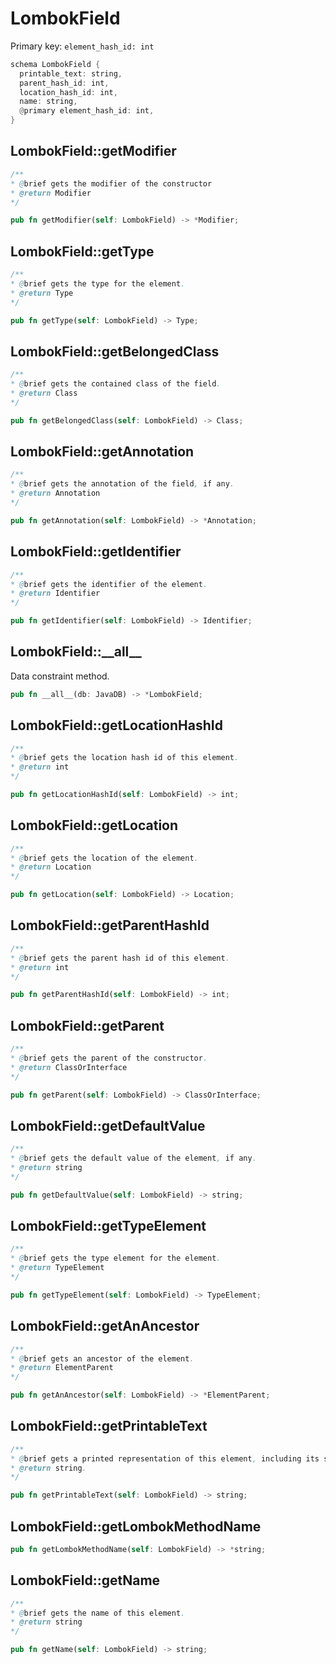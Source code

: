 # LombokField

Primary key: `element_hash_id: int`

```rust
schema LombokField {
  printable_text: string,
  parent_hash_id: int,
  location_hash_id: int,
  name: string,
  @primary element_hash_id: int,
}
```
## LombokField::getModifier

```java
/**
* @brief gets the modifier of the constructor
* @return Modifier 
*/
```
```rust
pub fn getModifier(self: LombokField) -> *Modifier;
```
## LombokField::getType

```java
/**
* @brief gets the type for the element.
* @return Type
*/
```
```rust
pub fn getType(self: LombokField) -> Type;
```
## LombokField::getBelongedClass

```java
/**
* @brief gets the contained class of the field.
* @return Class 
*/
```
```rust
pub fn getBelongedClass(self: LombokField) -> Class;
```
## LombokField::getAnnotation

```java
/**
* @brief gets the annotation of the field, if any.
* @return Annotation 
*/
```
```rust
pub fn getAnnotation(self: LombokField) -> *Annotation;
```
## LombokField::getIdentifier

```java
/**
* @brief gets the identifier of the element.
* @return Identifier 
*/
```
```rust
pub fn getIdentifier(self: LombokField) -> Identifier;
```
## LombokField::\_\_all\_\_

Data constraint method.

```rust
pub fn __all__(db: JavaDB) -> *LombokField;
```
## LombokField::getLocationHashId

```java
/**
* @brief gets the location hash id of this element.
* @return int
*/
```
```rust
pub fn getLocationHashId(self: LombokField) -> int;
```
## LombokField::getLocation

```java
/**
* @brief gets the location of the element.
* @return Location 
*/
```
```rust
pub fn getLocation(self: LombokField) -> Location;
```
## LombokField::getParentHashId

```java
/**
* @brief gets the parent hash id of this element.
* @return int
*/
```
```rust
pub fn getParentHashId(self: LombokField) -> int;
```
## LombokField::getParent

```java
/**
* @brief gets the parent of the constructor.
* @return ClassOrInterface 
*/
```
```rust
pub fn getParent(self: LombokField) -> ClassOrInterface;
```
## LombokField::getDefaultValue

```java
/**
* @brief gets the default value of the element, if any.
* @return string 
*/
```
```rust
pub fn getDefaultValue(self: LombokField) -> string;
```
## LombokField::getTypeElement

```java
/**
* @brief gets the type element for the element.
* @return TypeElement
*/
```
```rust
pub fn getTypeElement(self: LombokField) -> TypeElement;
```
## LombokField::getAnAncestor

```java
/**
* @brief gets an ancestor of the element.
* @return ElementParent 
*/
```
```rust
pub fn getAnAncestor(self: LombokField) -> *ElementParent;
```
## LombokField::getPrintableText

```java
/**
* @brief gets a printed representation of this element, including its structure where applicable.
* @return string.
*/
```
```rust
pub fn getPrintableText(self: LombokField) -> string;
```
## LombokField::getLombokMethodName

```rust
pub fn getLombokMethodName(self: LombokField) -> *string;
```
## LombokField::getName

```java
/**
* @brief gets the name of this element.
* @return string
*/
```
```rust
pub fn getName(self: LombokField) -> string;
```
